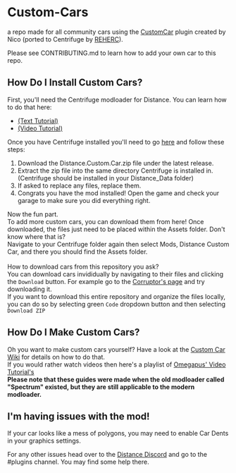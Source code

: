 # Custom-Cars

a repo made for all community cars using the [CustomCar](https://github.com/Distance-Modding/Mod.CustomCar) plugin created by Nico (ported to Centrifuge by [REHERC](https://github.com/REHERC)).

Please see CONTRIBUTING.md to learn how to add your own car to this repo.

## How Do I Install Custom Cars?
First, you'll need the Centrifuge modloader for Distance.
You can learn how to do that here:
- [(Text Tutorial)](https://github.com/Centrifuge-Modding-Framework/Centrifuge/wiki/How-to-Install)
- [(Video Tutorial)](https://www.youtube.com/watch?v=1svWX6mioKI)

Once you have Centrifuge installed you'll need to go [here](https://github.com/Distance-Modding/Mod.CustomCar/releases) and follow these steps:
1. Download the Distance.Custom.Car.zip file under the latest release.
2. Extract the zip file into the same directory Centrifuge is installed in. (Centrifuge should be installed in your Distance_Data folder)
3. If asked to replace any files, replace them.
4. Congrats you have the mod installed! Open the game and check your garage to make sure you did everything right.

Now the fun part. <br>
To add more custom cars, you can download them from here! Once downloaded, the files just need to be placed within the Assets folder. Don't know where that is? <br>
Navigate to your Centrifuge folder again then select Mods, Distance Custom Car, and there you should find the Assets folder. <br>
<br>
How to download cars from this repository you ask? <br>
You can download cars invididually by navigating to their files and clicking the `Download` button. For example go to the [Corruptor's page](https://github.com/Distance-Modding/Custom-Cars/blob/main/Original%20Cars/Corruptor) and try downloading it. <br>
If you want to download this entire repository and organize the files locally, you can do so by selecting green `Code` dropdown button and then selecting `Download ZIP`

## How Do I Make Custom Cars?

Oh you want to make custom cars yourself? Have a look at the [Custom Car Wiki](https://github.com/larnin/CustomCar/wiki) for details on how to do that. <br>
If you would rather watch videos then here's a playlist of [Omegapus' Video Tutorial's](https://www.youtube.com/playlist?list=PLR498UPJ2bQYgqMnu66QPmULsltp3KvnC) <br>
**Please note that these guides were made when the old modloader called "Spectrum" existed, but they are still applicable to the modern modloader.**

## I'm having issues with the mod!
If your car looks like a mess of polygons, you may need to enable Car Dents in your graphics settings.

For any other issues head over to the [Distance Discord](https://discord.gg/distance) and go to the #plugins channel. You may find some help there.
